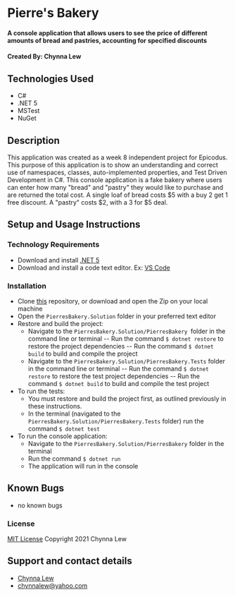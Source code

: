 # Pierre's Bakery

#### A console application that allows users to see the price of different amounts of bread and pastries, accounting for specified discounts

#### Created By: Chynna Lew

## Technologies Used

* C#
* .NET 5
* MSTest
* NuGet

## Description

This application was created as a week 8 independent project for Epicodus. This purpose of this application is to show an understanding and correct use of namespaces, classes, auto-implemented properties, and Test Driven Development in C#.
This console application is a fake bakery where users can enter how many "bread" and "pastry" they would like to purchase and are returned the total cost. A single loaf of bread costs $5 with a buy 2 get 1 free discount. A "pastry" costs $2, with a 3 for $5 deal.

## Setup and Usage Instructions

### Technology Requirements

* Download and install [.NET 5](https://dotnet.microsoft.com/download/dotnet/5.0)
* Download and install a code text editor. Ex: [VS Code](https://code.visualstudio.com/)

### Installation

* Clone [this](https://github.com/chynnalew/PierresBakery) repository, or download and open the Zip on your local machine
* Open the `PierresBakery.Solution` folder in your preferred text editor
* Restore and build the project:
  - Navigate to the `PierresBakery.Solution/PierresBakery `folder in the command line or terminal 
    -- Run the command `$ dotnet restore` to restore the project dependencies
    -- Run the command `$ dotnet build` to build and compile the project
  - Navigate to the `PierresBakery.Solution/PierresBakery.Tests` folder in the command line or terminal 
    -- Run the command `$ dotnet restore` to restore the test project dependencies
    -- Run the command `$ dotnet build` to build and compile the test project
* To run the tests:
  - You must restore and build the project first, as outlined previously in these instructions.
  - In the terminal (navigated to the `PierresBakery.Solution/PierresBakery.Tests` folder) run the command `$ dotnet test`
* To run the console application:
  - Navigate to the `PierresBakery.Solution/PierresBakery` folder in the terminal
  - Run the command `$ dotnet run` 
  - The application will run in the console


## Known Bugs

* no known bugs

### License

[MIT License](https://opensource.org/licenses/MIT)
Copyright 2021 Chynna Lew

## Support and contact details

* [Chynna Lew](github.com/chynnalew) 
* <chynnalew@yahoo.com>